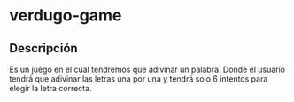 # verdugo-game

## Descripción

Es un juego en el cual tendremos que adivinar un palabra. Donde el usuario tendrá que adivinar las letras  una por una y tendrá solo 6 intentos para elegir la letra correcta.
